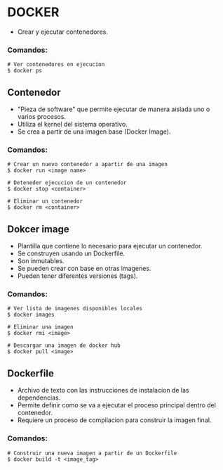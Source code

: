 # DOCKER

- Crear y ejecutar contenedores.

### Comandos:
```shell
# Ver contenedores en ejecucion
$ docker ps
```


## Contenedor

- "Pieza de software" que permite ejecutar de manera aislada uno o varios procesos.
- Utiliza el kernel del sistema operativo.
- Se crea a partir de una imagen base (Docker Image).

### Comandos:
```shell
# Crear un nuevo contenedor a apartir de una imagen
$ docker run <image name>

# Deteneder ejecucion de un contenedor
$ docker stop <container>

# Eliminar un contenedor
$ docker rm <container> 
```


## Dokcer image

- Plantilla que contiene lo necesario para ejecutar un contenedor.
- Se construyen usando un Dockerfile.
- Son inmutables.
- Se pueden crear con base en otras imagenes.
- Pueden tener diferentes versiones (tags).

### Comandos:
```shell
# Ver lista de imagenes disponibles locales
$ docker images

# Eliminar una imagen
$ docker rmi <image>

# Descargar una imagen de docker hub
$ docker pull <image>
```


## Dockerfile

- Archivo de texto con las instrucciones de instalacion de las dependencias.
- Permite definir como se va a ejecutar el proceso principal dentro del contenedor.
- Requiere un proceso de compilacion para construir la imagen final.

### Comandos:
```shell
# Construir una nueva imagen a partir de un Dockerfile
$ docker build -t <image_tag>
```
